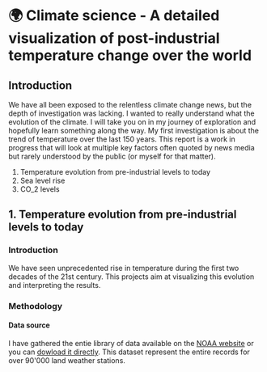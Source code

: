 # 🌍 Climate science - A detailed visualization of post-industrial temperature change over the world

## Introduction

We have all been exposed to the relentless climate change news, but the depth of investigation was lacking. I wanted to really understand what the evolution of the climate. I will take you on in my journey of exploration and hopefully learn something along the way. My first investigation is about the trend of temperature over the last 150 years. This report is a work in progress that will look at multiple key factors often quoted by news media but rarely understood by the public (or myself for that matter).

1. Temperature evolution from pre-industrial levels to today
2. Sea level rise
3. CO_2 levels 

## 1. Temperature evolution from pre-industrial levels to today 
### Introduction
We have seen unprecedented rise in temperature during the first two decades of the 21st century. This projects aim at visualizing this evolution and interpreting the results.  

### Methodology
#### Data source
I have gathered the entie library of data available on the [NOAA website](https://www.ncei.noaa.gov/metadata/geoportal/rest/metadata/item/gov.noaa.ncdc:C00861/html) or you can [dowload it directly](https://www.ncei.noaa.gov/pub/data/ghcn/daily/ghcnd_all.tar.gz). This dataset represent the entire records for over 90'000 land weather stations.


